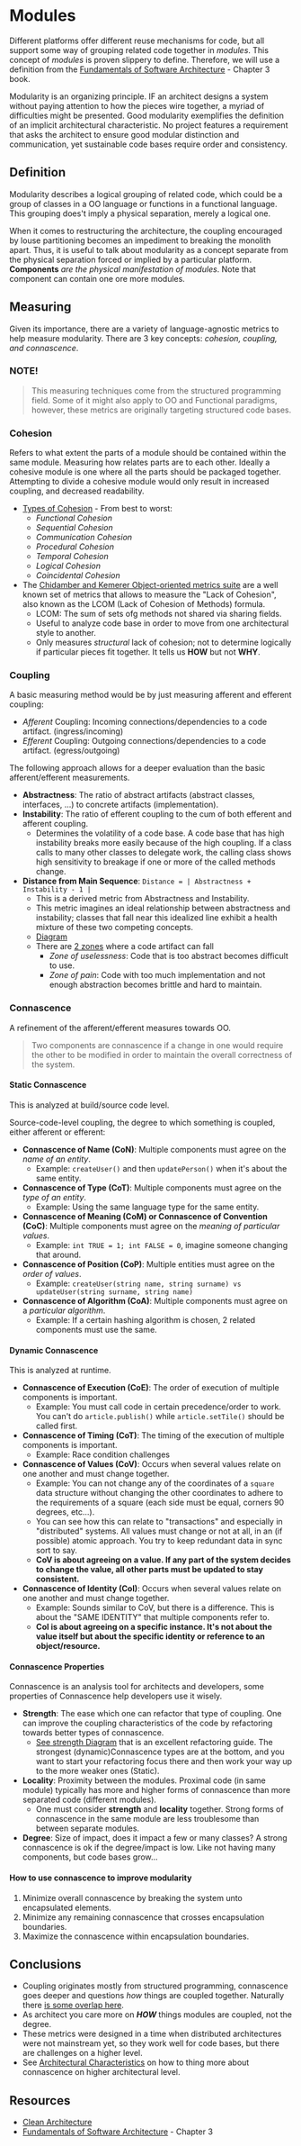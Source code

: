# Modules    

Different platforms offer different reuse mechanisms for code, but all support some way of grouping related code together in *modules*. This concept of *modules* is proven slippery to define. Therefore, we will use a definition from the [Fundamentals of Software Architecture](https://fundamentalsofsoftwarearchitecture.com/) - Chapter 3 book. 

Modularity is an organizing principle. IF an architect designs a system without paying attention to how the pieces wire together, a myriad of difficulties might be presented. Good modularity exemplifies the definition of an implicit architectural characteristic. No project features a requirement that asks the architect to ensure good modular distinction and communication, yet sustainable code bases require order and consistency.

## Definition

Modularity describes a logical grouping of related code, which could be a group of classes in a OO language or functions in a functional language. This grouping does't imply a physical separation, merely a logical one. 

When it comes to restructuring the architecture, the coupling encouraged by louse partitioning becomes an impediment to breaking the monolith apart. Thus, it is useful to talk about modularity as a concept separate from the physical separation forced or implied by a particular platform. **Components** *are the physical manifestation of modules*. Note that component can contain one ore more modules.

## Measuring

Given its importance, there are a variety of language-agnostic metrics to help measure modularity. There are 3 key concepts: *cohesion, coupling, and connascence*.

### NOTE!

> This measuring techniques come from the structured programming field. Some of it might also apply to OO and Functional paradigms, however, these metrics are originally targeting structured code bases.

### Cohesion

Refers to what extent the parts of a module should be contained within the same module. Measuring how relates parts are to each other. Ideally a cohesive module is one where all the parts should be packaged together. Attempting to divide a cohesive module would only result in increased coupling, and decreased readability.

* [Types of Cohesion](https://en.wikipedia.org/wiki/Cohesion_(computer_science)) - From best to worst:
    * *Functional Cohesion*
    * *Sequential Cohesion*
    * *Communication Cohesion*
    * *Procedural Cohesion*
    * *Temporal Cohesion*
    * *Logical Cohesion*
    * *Coincidental Cohesion*
* The [Chidamber and Kemerer Object-oriented metrics suite](https://en.wikipedia.org/wiki/Programming_complexity) are a well known set of metrics that allows to measure the "Lack of Cohesion", also known as the LCOM (Lack of Cohesion of Methods) formula. 
    * LCOM: The sum of sets ofg methods not shared via sharing fields.
    * Useful to analyze code base in order to move from one architectural style to another.
    * Only measures *structural* lack of cohesion; not to determine logically if particular pieces fit together. It tells us **HOW** but not **WHY**.

### Coupling

A basic measuring method would be by just measuring afferent and efferent coupling:
* *Afferent* Coupling: Incoming connections/dependencies to a code artifact. (ingress/incoming)
* *Efferent* Coupling: Outgoing connections/dependencies to a code artifact. (egress/outgoing)

The following approach allows for a deeper evaluation than the basic afferent/efferent measurements.

* **Abstractness**: The ratio of abstract artifacts (abstract classes, interfaces, ...) to concrete artifacts (implementation).
* **Instability**: The ratio of efferent coupling to the cum of both efferent and afferent coupling.
    * Determines the volatility of a code base. A code base that has high instability breaks more easily because of the high coupling. If a class calls to many other classes to delegate work, the calling class shows high sensitivity to breakage if one or more of the called methods change.
* **Distance from Main Sequence**: `Distance = | Abstractness + Instability - 1 |`
    * This is a derived metric from Abstractness and Instability.
    * This metric imagines an ideal relationship between abstractness and instability; classes that fall near this idealized line exhibit a health mixture of these two competing concepts.
    * [Diagram](https://fundamentalsofsoftwarearchitecture.com/images/book/fosa_0303.png)
    * There are [2 zones](https://fundamentalsofsoftwarearchitecture.com/images/book/fosa_0303.png) where a code artifact can fall
        * *Zone of uselessness*: Code that is too abstract becomes difficult to use.
        * *Zone of pain*: Code with too much implementation and not enough abstraction becomes brittle and hard to maintain.
 
### Connascence

A refinement of the afferent/efferent measures towards OO.

> Two components are connascence if a change in one would require the other to be modified in order to maintain the overall correctness of the system.

#### Static Connascence

This is analyzed at build/source code level.

Source-code-level coupling, the degree to which something is coupled, either afferent or efferent:

* **Connascence of Name (CoN)**: Multiple components must agree on the *name of an entity*.
    * Example: `createUser()` and then `updatePerson()` when it's about the same entity.
* **Connascence of Type (CoT)**: Multiple components must agree on the *type of an entity*.
    * Example: Using the same language type for the same entity.
* **Connascence of Meaning (CoM) or Connascence of Convention (CoC)**: Multiple components must agree on the *meaning of particular values*.
    * Example: `int TRUE = 1; int FALSE = 0`,  imagine someone changing that around.
* **Connascence of Position (CoP)**: Multiple entities must agree on the *order of values*.
    * Example: `createUser(string name, string surname) vs updateUser(string surname, string name)`
* **Connascence of Algorithm (CoA)**: Multiple components must agree on a *particular algorithm*.
    * Example: If a certain hashing algorithm is chosen, 2 related components must use the same.

#### Dynamic Connascence

This is analyzed at runtime.

* **Connascence of Execution (CoE)**: The order of execution of multiple components is important.
    * Example: You must call code in certain precedence/order to work. You can't do `article.publish()` while `article.setTile()` should be called first.
* **Connascence of Timing (CoT)**: The timing of the execution of multiple components is important.
    * Example: Race condition challenges
* **Connascence of Values (CoV)**: Occurs when several values relate on one another and must change together.
    * Example: You can not change any of the coordinates of a `square` data structure without changing the other coordinates to adhere to the requirements of a square (each side must be equal, corners 90 degrees, etc...). 
    * You can see how this can relate to "transactions" and especially in "distributed" systems. All values must change or not at all, in an (if possible) atomic approach. You try to keep redundant data in sync sort to say.
    * **CoV is about agreeing on a value. If any part of the system decides to change the value, all other parts must be updated to stay consistent.** 
* **Connascence of Identity (CoI)**: Occurs when several values relate on one another and must change together.
    * Example: Sounds similar to CoV, but there is a difference. This is about the "SAME IDENTITY" that multiple components refer to. 
    * **CoI is about agreeing on a specific instance. It's not about the value itself but about the specific identity or reference to an object/resource.**

#### Connascence Properties

Connascence is an analysis tool for architects and developers, some properties of Connascence help developers use it wisely.

* **Strength**: The ease which one can refactor that type of coupling. One can improve the coupling characteristics of the code by refactoring towards better types of connascence.
    * [See strength Diagram](https://fundamentalsofsoftwarearchitecture.com/images/book/fosa_0305.png) that is an excellent refactoring guide. The strongest (dynamic)Connascence types are at the bottom, and you want to start your refactoring focus there and then work your way up to the more weaker ones (Static).
* **Locality**: Proximity between the modules. Proximal code (in same module) typically has more and higher forms of connascence than more separated code (different modules).
    * One must consider **strength** and **locality** together. Strong forms of connascence in the same module are less troublesome than between separate modules.
* **Degree**: Size of impact, does it impact a few or many classes? A strong connascence is ok if the degree/impact is low. Like not having many components, but code bases grow...

#### How to use connascence to improve modularity

1. Minimize overall connascence by breaking the system unto encapsulated elements.
2. Minimize any remaining connascence that crosses encapsulation boundaries.
3. Maximize the connascence within encapsulation boundaries.


## Conclusions

* Coupling originates mostly from structured programming, connascence goes deeper and questions *how* things are coupled together. Naturally there [is some overlap here](https://fundamentalsofsoftwarearchitecture.com/images/book/fosa_0305.png).
* As architect you care more on ***HOW*** things modules are coupled, not the degree.
* These metrics were designed in a time when distributed architectures were not mainstream yet, so they work well for code bases, but there are challenges on a higher level.
* See [Architectural Characteristics](./architecture-characteristics/readme.md) on how to thing more about connascence on higher architectural level.

## Resources

* [Clean Architecture](https://www.amazon.com/dp/0134494164)
* [Fundamentals of Software Architecture](https://fundamentalsofsoftwarearchitecture.com/) - Chapter 3
